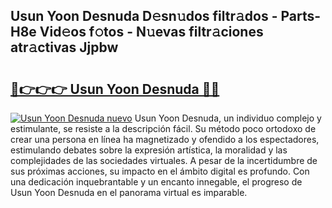 ## Usun Yoon Desnuda D𝚎sn𝚞dos filtr𝚊dos - Parts-H8e Vid𝚎os f𝚘tos - N𝚞evas filtr𝚊ciones atr𝚊ctivas Jjpbw

# <h2><a href="http://mb4cyg.tromn.icu/?c=Usun+Yoon+Desnuda">🔗👉👉👉 Usun Yoon Desnuda 🔗🔗</a></h2>

[![Usun Yoon Desnuda nuevo](https://i.imgur.com/pEAQMta.gif)](http://mb4cyg.tromn.icu/?c=Usun+Yoon+Desnuda)
Usun Yoon Desnuda, un individuo complejo y estimulante, se resiste a la descripción fácil. Su método poco ortodoxo de crear una persona en línea ha magnetizado y ofendido a los espectadores, estimulando debates sobre la expresión artística, la moralidad y las complejidades de las sociedades virtuales. A pesar de la incertidumbre de sus próximas acciones, su impacto en el ámbito digital es profundo. Con una dedicación inquebrantable y un encanto innegable, el progreso de Usun Yoon Desnuda en el panorama virtual es imparable.
